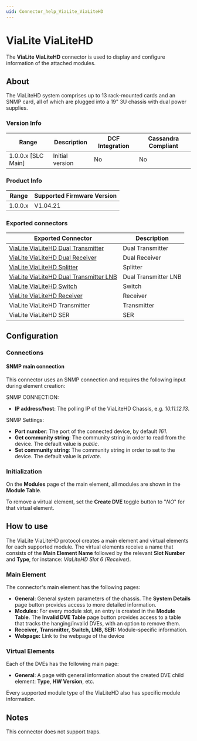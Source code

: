 ```yaml
---
uid: Connector_help_ViaLite_ViaLiteHD
---
```


# ViaLite ViaLiteHD

The **ViaLite ViaLiteHD** connector is used to display and configure information of the attached modules.

## About

The ViaLiteHD system comprises up to 13 rack-mounted cards and an SNMP card, all of which are plugged into a 19" 3U chassis with dual power supplies.

### Version Info

| Range | Description | DCF Integration | Cassandra Compliant |
|----------------------|-----------------|---------------------|-------------------------|
| 1.0.0.x [SLC Main]   | Initial version | No                  | No                      |

### Product Info

| Range | Supported Firmware Version |
|------------------|-----------------------------|
| 1.0.0.x          | V1.04.21                    |

### Exported connectors

| **Exported Connector**                                                                                        | **Description**      |
|--------------------------------------------------------------------------------------------------------------|----------------------|
| [ViaLite ViaLiteHD Dual Transmitter](xref:Connector_help_ViaLite_ViaLiteHD_Dual_Transmitter)           | Dual Transmitter     |
| [ViaLite ViaLiteHD Dual Receiver](xref:Connector_help_ViaLite_ViaLiteHD_Dual_Receiver)                 | Dual Receiver        |
| [ViaLite ViaLiteHD Splitter](xref:Connector_help_ViaLite_ViaLiteHD_Splitter)                             | Splitter             |
| [ViaLite ViaLiteHD Dual Transmitter LNB](xref:Connector_help_ViaLite_ViaLiteHD_Dual_Transmitter_LNB) | Dual Transmitter LNB |
| [ViaLite ViaLiteHD Switch](xref:Connector_help_ViaLite_ViaLiteHD_Switch)                                 | Switch               |
| [ViaLite ViaLiteHD Receiver](xref:Connector_help_ViaLite_ViaLiteHD_Receiver)                             | Receiver             |
| ViaLite ViaLiteHD Transmitter                                                                                | Transmitter          |
| ViaLite ViaLiteHD SER                                                                                        | SER                  |

## Configuration

### Connections

#### SNMP main connection

This connector uses an SNMP connection and requires the following input during element creation:

SNMP CONNECTION:

- **IP address/host**: The polling IP of the ViaLiteHD Chassis, e.g. *10.11.12.13*.

SNMP Settings:

- **Port number**: The port of the connected device, by default *161*.
- **Get community string**: The community string in order to read from the device. The default value is *public*.
- **Set community string**: The community string in order to set to the device. The default value is *private*.

### Initialization

On the **Modules** page of the main element, all modules are shown in the **Module Table**.

To remove a virtual element, set the **Create DVE** toggle button to "*NO*" for that virtual element.

## How to use

The ViaLite ViaLiteHD protocol creates a main element and virtual elements for each supported module. The virtual elements receive a name that consists of the **Main Element Name** followed by the relevant **Slot Number** and **Type**, for instance: *ViaLiteHD Slot 6 (Receiver)*.

### Main Element

The connector's main element has the following pages:

- **General**: General system parameters of the chassis. The **System Details** page button provides access to more detailed information.
- **Modules**: For every module slot, an entry is created in the **Module Table**. The **Invalid DVE Table** page button provides access to a table that tracks the hanging/invalid DVEs, with an option to remove them.
- **Receiver,** **Transmitter,** **Switch, LNB, SER:** Module-specific information.
- **Webpage:** Link to the webpage of the device

### Virtual Elements

Each of the DVEs has the following main page:

- **General**: A page with general information about the created DVE child element: **Type**, **HW Version**, etc.

Every supported module type of the ViaLiteHD also has specific module information.

## Notes

This connector does not support traps.
